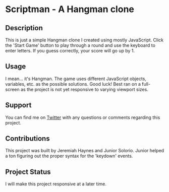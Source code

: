 # **Scriptman** - A Hangman clone

## Description

This is just a simple Hangman clone I created using mostly JavaScript. Click the 'Start Game' button to play through a round and use the keyboard to enter letters. If you guess correctly, your score will go up by 1.


## Usage

I mean... it's Hangman. The game uses different JavaScript objects, variables, etc. as the possible solutions. Good luck! Best ran on a full-screen as the project is not yet responsive to varying viewport sizes.


## Support

You can find me on [Twitter](http://twitter.com/__dsatpm) with any questions or comments regarding this project.


## Contributions

This project was built by Jeremiah Haynes and Junior Solorio. Junior helped a ton figuring out the proper syntax for the 'keydown' events.


## Project Status

I will make this project responsive at a later time. 
